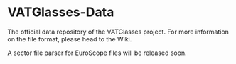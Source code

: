 # VATGlasses-Data
The official data repository of the VATGlasses project. For more information on the file format, please head to the Wiki.

A sector file parser for EuroScope files will be released soon.
